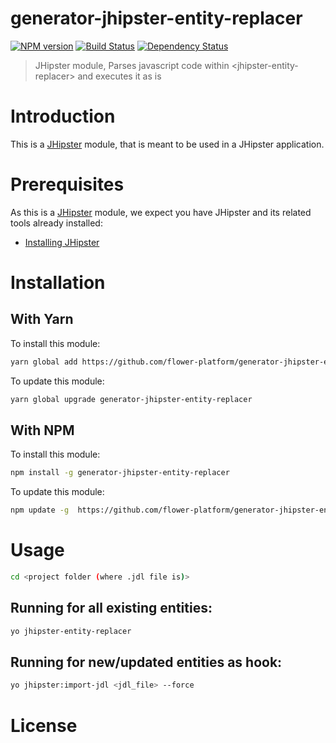 # generator-jhipster-entity-replacer
[![NPM version][npm-image]][npm-url] [![Build Status][travis-image]][travis-url] [![Dependency Status][daviddm-image]][daviddm-url]
> JHipster module, Parses javascript code within &lt;jhipster-entity-replacer&gt; and executes it as is

# Introduction

This is a [JHipster](http://jhipster.github.io/) module, that is meant to be used in a JHipster application.

# Prerequisites

As this is a [JHipster](http://jhipster.github.io/) module, we expect you have JHipster and its related tools already installed:

- [Installing JHipster](https://jhipster.github.io/installation.html)

# Installation

## With Yarn

To install this module:

```bash
yarn global add https://github.com/flower-platform/generator-jhipster-entity-replacer
```

To update this module:

```bash
yarn global upgrade generator-jhipster-entity-replacer
```

## With NPM

To install this module:

```bash
npm install -g generator-jhipster-entity-replacer
```

To update this module:

```bash
npm update -g  https://github.com/flower-platform/generator-jhipster-entity-replacer
```

# Usage
```bash
cd <project folder (where .jdl file is)>
```
## Running for all existing entities:
```bash
yo jhipster-entity-replacer
```


## Running for new/updated entities as hook:
```bash
yo jhipster:import-jdl <jdl_file> --force
```
# License



[npm-image]: https://img.shields.io/npm/v/generator-jhipster-entity-replacer.svg
[npm-url]: https://npmjs.org/package/generator-jhipster-entity-replacer
[travis-image]: https://travis-ci.org/entity/generator-jhipster-entity-replacer.svg?branch=master
[travis-url]: https://travis-ci.org/entity/generator-jhipster-entity-replacer
[daviddm-image]: https://david-dm.org/entity/generator-jhipster-entity-replacer.svg?theme=shields.io
[daviddm-url]: https://david-dm.org/entity/generator-jhipster-entity-replacer
